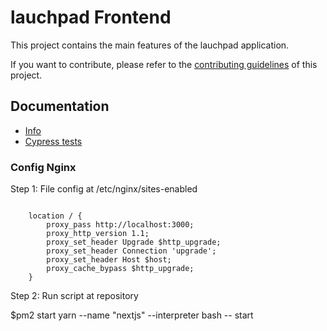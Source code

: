# lauchpad Frontend

This project contains the main features of the lauchpad application.

If you want to contribute, please refer to the [contributing guidelines](./CONTRIBUTING.md) of this project.

## Documentation

- [Info](doc/Info.md)
- [Cypress tests](doc/Cypress.md)

### Config Nginx

Step 1: File config at /etc/nginx/sites-enabled
```shell

    location / {
        proxy_pass http://localhost:3000;
        proxy_http_version 1.1;
        proxy_set_header Upgrade $http_upgrade;
        proxy_set_header Connection 'upgrade';
        proxy_set_header Host $host;
        proxy_cache_bypass $http_upgrade;
    }

```

Step 2: Run script at repository

$pm2 start yarn --name "nextjs" --interpreter bash -- start
